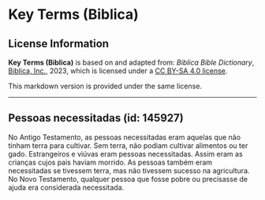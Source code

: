 # Key Terms (Biblica)

## License Information

**Key Terms (Biblica)** is based on and adapted from: _Biblica Bible Dictionary_, [Biblica, Inc.](https://www.biblica.com/), 2023, which is licensed under a [CC BY-SA 4.0 license](https://creativecommons.org/licenses/by-sa/4.0/legalcode.en).

This markdown version is provided under the same license.



--------------------------------

## Pessoas necessitadas (id: 145927)

No Antigo Testamento, as pessoas necessitadas eram aquelas que não tinham terra para cultivar. Sem terra, não podiam cultivar alimentos ou ter gado. Estrangeiros e viúvas eram pessoas necessitadas. Assim eram as crianças cujos pais haviam morrido. As pessoas também eram necessitadas se tivessem terra, mas não tivessem sucesso na agricultura. No Novo Testamento, qualquer pessoa que fosse pobre ou precisasse de ajuda era considerada necessitada.


